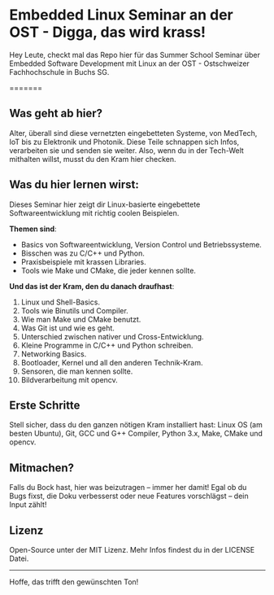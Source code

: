 # Embedded Linux Seminar an der OST - Digga, das wird krass!

Hey Leute, checkt mal das Repo hier für das Summer School Seminar über Embedded Software Development mit Linux an der OST - Ostschweizer Fachhochschule in Buchs SG.

=======
## Was geht ab hier?


Alter, überall sind diese vernetzten eingebetteten Systeme, von MedTech, IoT bis zu Elektronik und Photonik. Diese Teile schnappen sich Infos, verarbeiten sie und senden sie weiter. Also, wenn du in der Tech-Welt mithalten willst, musst du den Kram hier checken.

## Was du hier lernen wirst:

Dieses Seminar hier zeigt dir Linux-basierte eingebettete Softwareentwicklung mit richtig coolen Beispielen.

**Themen sind**:
- Basics von Softwareentwicklung, Version Control und Betriebssysteme.
- Bisschen was zu C/C++ und Python.
- Praxisbeispiele mit krassen Libraries.
- Tools wie Make und CMake, die jeder kennen sollte.

**Und das ist der Kram, den du danach draufhast**:
1. Linux und Shell-Basics.
2. Tools wie Binutils und Compiler.
3. Wie man Make und CMake benutzt.
4. Was Git ist und wie es geht.
5. Unterschied zwischen nativer und Cross-Entwicklung.
6. Kleine Programme in C/C++ und Python schreiben.
7. Networking Basics.
8. Bootloader, Kernel und all den anderen Technik-Kram.
9. Sensoren, die man kennen sollte.
10. Bildverarbeitung mit opencv.

## Erste Schritte

Stell sicher, dass du den ganzen nötigen Kram installiert hast: Linux OS (am besten Ubuntu), Git, GCC und G++ Compiler, Python 3.x, Make, CMake und opencv.

## Mitmachen?

Falls du Bock hast, hier was beizutragen – immer her damit! Egal ob du Bugs fixst, die Doku verbesserst oder neue Features vorschlägst – dein Input zählt!

## Lizenz

Open-Source unter der MIT Lizenz. Mehr Infos findest du in der LICENSE Datei.

---

Hoffe, das trifft den gewünschten Ton!

